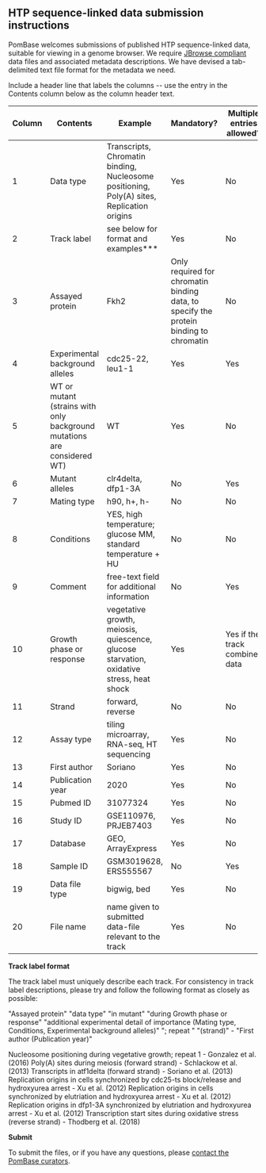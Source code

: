 ## HTP sequence-linked data submission instructions

PomBase welcomes submissions of published HTP sequence-linked data,
suitable for viewing in a genome browser. We require [JBrowse
compliant](https://www.pombase.org/faq/data-submission-and-formats)
data files and associated metadata descriptions. We have devised a
tab-delimited text file format for the metadata we need.

Include a header line that labels the columns -- use the entry in the
Contents column below as the column header text.

Column | Contents | Example | Mandatory? | Multiple entries allowed?
-------|----------|---------|------------|--------------------------
1 | Data type | Transcripts, Chromatin binding, Nucleosome positioning, Poly(A) sites, Replication origins | Yes | No
2 | Track label | see below for format and examples***  | Yes | No
3 | Assayed protein | Fkh2 | Only required for chromatin binding data, to specify the protein binding to chromatin | No
4 | Experimental background alleles | cdc25-22, leu1-1 | Yes | Yes
5 | WT or mutant (strains with only background mutations are considered WT) | WT | Yes | No
6 | Mutant alleles | clr4delta, dfp1-3A | No | Yes
7 | Mating type | h90, h+, h- | No | No
8 | Conditions | YES, high temperature; glucose MM, standard temperature + HU | No | No
9 | Comment | free-text field for additional information | No | Yes
10 | Growth phase or response | vegetative growth, meiosis,  quiescence, glucose starvation, oxidative stress, heat shock | Yes | Yes if the track combines data
11 | Strand | forward, reverse | No | No
12 | Assay type | tiling microarray, RNA-seq, HT sequencing  | Yes | No
13 | First author | Soriano | Yes | No
14 | Publication year | 2020 | Yes | No
15 | Pubmed ID | 31077324 | Yes | No
16 | Study ID | GSE110976, PRJEB7403| Yes | No
17 | Database | GEO, ArrayExpress | Yes | No
18 | Sample ID | GSM3019628, ERS555567 | No | Yes
19 | Data file type | bigwig, bed | Yes | No
20 | File name | name given to submitted data-file relevant to the track | Yes | No

**Track label format**

The track label must uniquely describe each track. For consistency in track label descriptions, please try and follow the following format as closely as possible: 

"Assayed protein" "data type" "in mutant" "during Growth phase or response" "additional experimental detail of importance (Mating type, Conditions, Experimental background alleles)" "; repeat " "(strand)" - "First author (Publication year)"

Nucleosome positioning during vegetative growth; repeat 1 - Gonzalez et al. (2016)
Poly(A) sites during meiosis (forward strand) - Schlackow et al. (2013)
Transcripts in atf1delta (forward strand) - Soriano et al. (2013)
Replication origins in cells synchronized by cdc25-ts block/release and hydroxyurea arrest - Xu et al. (2012)
Replication origins in cells synchronized by elutriation and hydroxyurea arrest - Xu et al. (2012)
Replication origins in dfp1-3A synchronized by elutriation and hydroxyurea arrest - Xu et al. (2012)
Transcription start sites during oxidative stress (reverse strand) - Thodberg et al. (2018)

**Submit**

To submit the files, or if you have any questions, please [contact the PomBase curators](mailto:helpdesk@pombase.org).
